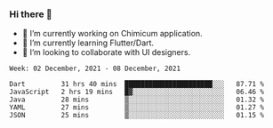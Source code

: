 ### Hi there 👋

<!--
**devcat37/devcat37** is a ✨ _special_ ✨ repository because its `README.md` (this file) appears on your GitHub profile.-->


- 🔭 I’m currently working on Chimicum application.
- 🌱 I’m currently learning Flutter/Dart.
- 👯 I’m looking to collaborate with UI designers.
<!-- - 🤔 I’m looking for help with ... -->

<!--START_SECTION:waka-->
```text
Week: 02 December, 2021 - 08 December, 2021

Dart         31 hrs 40 mins  ██████████████████████░░░   87.71 % 
JavaScript   2 hrs 19 mins   █▓░░░░░░░░░░░░░░░░░░░░░░░   06.46 % 
Java         28 mins         ▒░░░░░░░░░░░░░░░░░░░░░░░░   01.32 % 
YAML         27 mins         ▒░░░░░░░░░░░░░░░░░░░░░░░░   01.27 % 
JSON         25 mins         ▒░░░░░░░░░░░░░░░░░░░░░░░░   01.15 % 
```
<!--END_SECTION:waka-->
